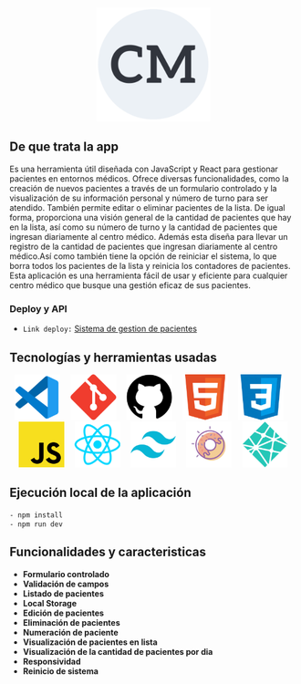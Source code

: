 <p align="center">
  <img height="200" src="https://github.com/fernando8alvarez/gestion_pacientes/blob/main/imgs/CM.png" />
</p>

## De que trata la app

Es una herramienta útil diseñada con JavaScript y React para gestionar pacientes en entornos médicos. Ofrece diversas funcionalidades, como la creación de nuevos pacientes a través de un formulario controlado y la visualización de su información personal y número de turno para ser atendido. También permite editar o eliminar pacientes de la lista. De igual forma, proporciona una visión general de la cantidad de pacientes que hay en la lista, así como su número de turno y la cantidad de pacientes que ingresan diariamente al centro médico. Además esta diseña para llevar un registro de la cantidad de pacientes que ingresan diariamente al centro médico.Así como también tiene la opción de reiniciar el sistema, lo que borra todos los pacientes de la lista y reinicia los contadores de pacientes. Esta aplicación es una herramienta fácil de usar y eficiente para cualquier centro médico que busque una gestión eficaz de sus pacientes.


### Deploy y API

- `Link deploy:` [Sistema de gestion de pacientes](https://sistema-gestion-pacientes.netlify.app/)

## Tecnologías y herramientas usadas

<p align="center">
<img class='margin-right' src="https://github.com/fernando8alvarez/My-PI-Food/blob/main/Img/vsCode.png" height="80px"/>
<img width="10px"/>
<img src="https://github.com/fernando8alvarez/My-PI-Food/blob/main/Img/git.png" height="80px"/>
<img width="10px"/>
<img src="https://github.com/fernando8alvarez/My-PI-Food/blob/main/Img/github.png" height="80px"/>
<img width="10px"/>
<img src="https://github.com/fernando8alvarez/My-PI-Food/blob/main/Img/html.png" height="80px"/>
<img width="10px"/>
<img src="https://github.com/fernando8alvarez/My-PI-Food/blob/main/Img/css.png" height="80px"/>
<img width="10px"/>
<img src="https://github.com/fernando8alvarez/My-PI-Food/blob/main/Img/javascript.png" height="80px"/>
<img width="10px"/>
<img src="https://github.com/fernando8alvarez/My-PI-Food/blob/main/Img/react.png" height="80px"/>
<img width="10px"/>
<img src="https://github.com/fernando8alvarez/gestion_pacientes/blob/main/imgs/tailwind.png" height="80px"/>
<img width="10px"/>
<img src="https://github.com/fernando8alvarez/My-PI-Food/blob/main/Img/sweetalert2.png" height="80px"/>
<img width="10px"/>
<img src="https://github.com/fernando8alvarez/gestion_pacientes/blob/main/imgs/Netlify.png" height="80px"/>
</p>

## Ejecución local de la aplicación

```
- npm install
- npm run dev
```

## Funcionalidades y caracteristicas

- **Formulario controlado** 
- **Validación de campos**
- **Listado de pacientes**
- **Local Storage**
- **Edición de pacientes**
- **Eliminación de pacientes**
- **Numeración de paciente**
- **Visualización de pacientes en lista** 
- **Visualización de la cantidad de pacientes por dia**
- **Responsividad**
- **Reinicio de sistema** 
